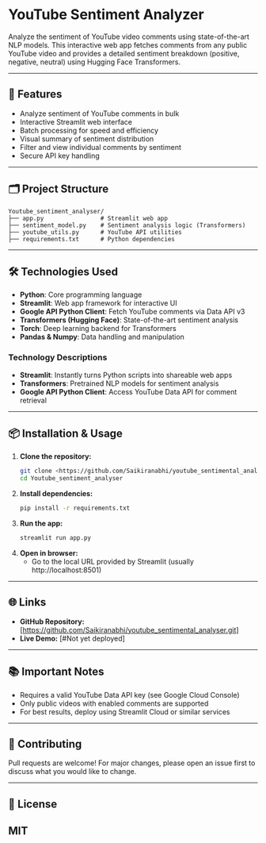 # YouTube Sentiment Analyzer

Analyze the sentiment of YouTube video comments using state-of-the-art NLP models. This interactive web app fetches comments from any public YouTube video and provides a detailed sentiment breakdown (positive, negative, neutral) using Hugging Face Transformers.

---

## 🚀 Features
- Analyze sentiment of YouTube comments in bulk
- Interactive Streamlit web interface
- Batch processing for speed and efficiency
- Visual summary of sentiment distribution
- Filter and view individual comments by sentiment
- Secure API key handling

---

## 🗂️ Project Structure
```
Youtube_sentiment_analyser/
├── app.py                # Streamlit web app
├── sentiment_model.py    # Sentiment analysis logic (Transformers)
├── youtube_utils.py      # YouTube API utilities
├── requirements.txt      # Python dependencies
```

---

## 🛠️ Technologies Used
- **Python**: Core programming language
- **Streamlit**: Web app framework for interactive UI
- **Google API Python Client**: Fetch YouTube comments via Data API v3
- **Transformers (Hugging Face)**: State-of-the-art sentiment analysis
- **Torch**: Deep learning backend for Transformers
- **Pandas & Numpy**: Data handling and manipulation

### Technology Descriptions
- **Streamlit**: Instantly turns Python scripts into shareable web apps
- **Transformers**: Pretrained NLP models for sentiment analysis
- **Google API Python Client**: Access YouTube Data API for comment retrieval

---

## 📦 Installation & Usage
1. **Clone the repository:**
   ```bash
   git clone <https://github.com/Saikiranabhi/youtube_sentimental_analyser.git>
   cd Youtube_sentiment_analyser
   ```
2. **Install dependencies:**
   ```bash
   pip install -r requirements.txt
   ```
3. **Run the app:**
   ```bash
   streamlit run app.py
   ```
4. **Open in browser:**
   - Go to the local URL provided by Streamlit (usually http://localhost:8501)

---
## 🌐 Links

- **GitHub Repository:** [https://github.com/Saikiranabhi/youtube_sentimental_analyser.git]
- **Live Demo:** [#Not yet deployed]

---

## 📚 Important Notes
- Requires a valid YouTube Data API key (see Google Cloud Console)
- Only public videos with enabled comments are supported
- For best results, deploy using Streamlit Cloud or similar services

---

## 🤝 Contributing
Pull requests are welcome! For major changes, please open an issue first to discuss what you would like to change.

---
## 📝 License

MIT
---
